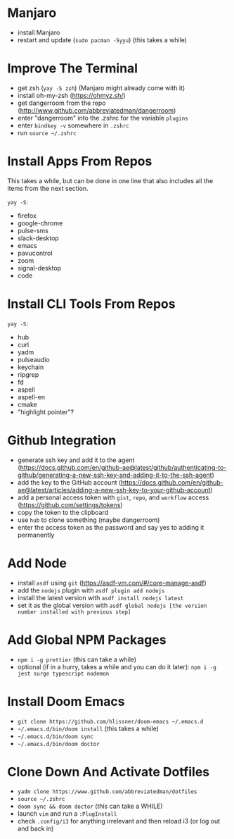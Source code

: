 # Manjaro

- install Manjaro
- restart and update (`sudo pacman -Syyu`) (this takes a while)

# Improve The Terminal

- get zsh (`yay -S zsh`) (Manjaro might already come with it)
- install oh-my-zsh (https://ohmyz.sh/)
- get dangerroom from the repo (http://www.github.com/abbreviatedman/dangerroom)
- enter "dangerroom" into the .zshrc for the variable `plugins`
- enter `bindkey -v` somewhere in `.zshrc`
- run `source ~/.zshrc`

# Install Apps From Repos

This takes a while, but can be done in one line that also includes all the items from the next section.

`yay -S`:

- firefox
- google-chrome
- pulse-sms
- slack-desktop
- emacs
- pavucontrol
- zoom
- signal-desktop
- code

# Install CLI Tools From Repos

`yay -S`:

- hub
- curl
- yadm
- pulseaudio
- keychain
- ripgrep
- fd
- aspell
- aspell-en
- cmake
- "highlight pointer"?

# Github Integration

- generate ssh key and add it to the agent (https://docs.github.com/en/github-ae@latest/github/authenticating-to-github/generating-a-new-ssh-key-and-adding-it-to-the-ssh-agent)
- add the key to the GitHub account (https://docs.github.com/en/github-ae@latest/articles/adding-a-new-ssh-key-to-your-github-account)
- add a personal access token with `gist`, `repo`, and `workflow` access (https://github.com/settings/tokens)
- copy the token to the clipboard
- use `hub` to clone something (maybe dangerroom)
- enter the access token as the password and say yes to adding it permanently

# Add Node

- install `asdf` using `git` (https://asdf-vm.com/#/core-manage-asdf)
- add the `nodejs` plugin with `asdf plugin add nodejs`
- install the latest version with `asdf install nodejs latest`
- set it as the global version with `asdf global nodejs [the version number installed with previous step]`

# Add Global NPM Packages

- `npm i -g prettier` (this can take a while)
- optional (if in a hurry, takes a while and you can do it later): `npm i -g jest surge typescript nodemon`

# Install Doom Emacs

- `git clone https://github.com/hlissner/doom-emacs ~/.emacs.d`
- `~/.emacs.d/bin/doom install` (this takes a while)
- `~/.emacs.d/bin/doom sync`
- `~/.emacs.d/bin/doom doctor`

# Clone Down And Activate Dotfiles

- `yadm clone https://www.github.com/abbreviatedman/dotfiles`
- `source ~/.zshrc`
- `doom sync && doom doctor` (this can take a WHILE)
- launch `vim` and run a `:PlugInstall`
- check `.config/i3` for anything irrelevant and then reload i3 (or log out and back in)
